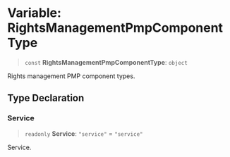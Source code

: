 # Variable: RightsManagementPmpComponentType

> `const` **RightsManagementPmpComponentType**: `object`

Rights management PMP component types.

## Type Declaration

### Service

> `readonly` **Service**: `"service"` = `"service"`

Service.
